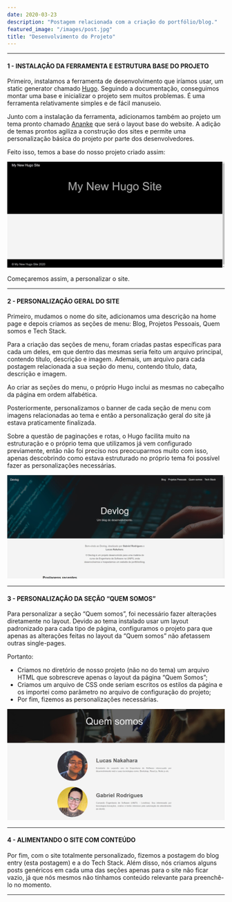 ```yaml
---
date: 2020-03-23
description: "Postagem relacionada com a criação do portfólio/blog."
featured_image: "/images/post.jpg"
title: "Desenvolvimento do Projeto"
---
```


---
#### 1 - INSTALAÇÃO DA FERRAMENTA E ESTRUTURA BASE DO PROJETO

Primeiro, instalamos a ferramenta de desenvolvimento que iríamos usar, um static generator chamado [Hugo](https://gohugo.io/). Seguindo a documentação, conseguimos montar uma base e inicializar o projeto sem muitos problemas. É uma ferramenta relativamente simples e de fácil manuseio.

Junto com a instalação da ferramenta, adicionamos também ao projeto um tema pronto chamado [Ananke](https://themes.gohugo.io/gohugo-theme-ananke/) que será o layout base do website. A adição de temas prontos agiliza a construção dos sites e permite uma personalização básica do projeto por parte dos desenvolvedores.

Feito isso, temos a base do nosso projeto criado assim:

![](/images/base.jpg)

Começaremos assim, a personalizar o site.

---
#### 2 - PERSONALIZAÇÃO GERAL DO SITE

Primeiro, mudamos o nome do site, adicionamos uma descrição na home page e depois criamos as seções de menu: Blog, Projetos Pessoais, Quem somos e Tech Stack.

Para a criação das seções de menu, foram criadas pastas específicas para cada um deles, em que dentro das mesmas seria feito um arquivo principal, contendo título, descrição e imagem. Ademais, um arquivo para cada postagem relacionada a sua seção do menu, contendo título, data, descrição e imagem.

Ao criar as seções do menu, o próprio Hugo inclui as mesmas no cabeçalho da página em ordem alfabética.

Posteriormente, personalizamos o banner de cada seção de menu com imagens relacionadas ao tema e então a personalização geral do site já estava praticamente finalizada. 

Sobre a questão de paginações e rotas, o Hugo facilita muito na estruturação e o próprio tema que utilizamos já vem configurado previamente, então não foi preciso nos preocuparmos muito com isso, apenas descobrindo como estava estruturado no próprio tema foi possível fazer as personalizações necessárias.

![](/images/personalizacao_geral.jpg)

---
#### 3 - PERSONALIZAÇÃO DA SEÇÃO “QUEM SOMOS”

Para personalizar a seção “Quem somos”, foi necessário fazer alterações diretamente no layout. Devido ao tema instalado usar um layout padronizado para cada tipo de página, configuramos o projeto para que apenas as alterações feitas no layout da “Quem somos” não afetassem outras single-pages.

Portanto:
- Criamos no diretório de nosso projeto (não no do tema) um arquivo HTML que sobrescreve apenas o layout da página “Quem Somos”;
- Criamos um arquivo de CSS onde seriam escritos os estilos da página e os importei como parâmetro no arquivo de configuração do projeto;
- Por fim, fizemos as personalizações necessárias.

![](/images/personalizacao_quem_somos.jpg)

---
#### 4 - ALIMENTANDO O SITE COM CONTEÚDO

Por fim, com o site totalmente personalizado, fizemos a postagem do blog entry (esta postagem) e a do Tech Stack. Além disso, nós criamos alguns posts genéricos em cada uma das seções apenas para o site não ficar vazio, já que nós mesmos não tínhamos conteúdo relevante para preenchê-lo no momento.

---